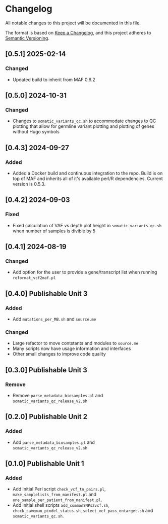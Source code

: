 # Changelog
All notable changes to this project will be documented in this file.

The format is based on [Keep a Changelog](https://keepachangelog.com/en/1.0.0/),
and this project adheres to [Semantic Versioning](https://semver.org/spec/v2.0.0.html).

## [0.5.1] 2025-02-14
### Changed
- Updated build to inherit from MAF 0.6.2


## [0.5.0] 2024-10-31
### Changed
- Changes to `somatic_variants_qc.sh` to accommodate changes to QC plotting that allow for germline variant plotting and plotting of genes without Hugo symbols

## [0.4.3] 2024-09-27
### Added
- Added a Docker build and continuous integration to the repo. Build is on top of MAF and inherits all of it's available perl/R dependencies. Current version is 0.5.3.

## [0.4.2] 2024-09-03
### Fixed
- Fixed calculation of VAF vs depth plot height in `somatic_variants_qc.sh` when number of samples is divible by 5

## [0.4.1] 2024-08-19
### Changed
- Add option for the user to provide a gene/transcript list when running `reformat_vcf2maf.pl`

## [0.4.0] Publishable Unit 3
### Added
- Add `mutations_per_MB.sh` and `source.me`

### Changed
- Large refactor to move contstants and modules to `source.me`
- Many scripts now have usage information and interfaces
- Other small changes to improve code quality

## [0.3.0] Publishable Unit 3
### Remove
- Remove `parse_metadata_biosamples.pl` and `somatic_variants_qc_release_v2.sh`

## [0.2.0] Publishable Unit 2
### Added
- Add `parse_metadata_biosamples.pl` and `somatic_variants_qc_release_v2.sh`

## [0.1.0] Publishable Unit 1
### Added
- Add initial Perl script `check_vcf_tn_pairs.pl`,
  `make_samplelists_from_manifest.pl` and
  `one_sample_per_patient_from_manifest.pl`.
- Add initial shell scripts `add_commonSNPs2vcf.sh`,
  `check_caveman_pindel_status.sh`, `select_vcf_pass_ontarget.sh` and
  `somatic_variants_qc.sh`.
